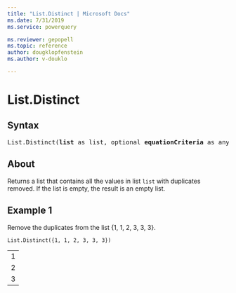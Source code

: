 ```yaml
---
title: "List.Distinct | Microsoft Docs"
ms.date: 7/31/2019
ms.service: powerquery

ms.reviewer: gepopell
ms.topic: reference
author: dougklopfenstein
ms.author: v-douklo

---
```

# List.Distinct

## Syntax

<pre>
List.Distinct(<b>list</b> as list, optional <b>equationCriteria</b> as any) as list
</pre>
  
## About  
Returns a list that contains all the values in list `list` with duplicates removed. If the list is empty, the result is an empty list.

## Example 1
Remove the duplicates from the list {1, 1, 2, 3, 3, 3}.

```powerquery-m
List.Distinct({1, 1, 2, 3, 3, 3})
```

<table> <tr><td>1</td></tr> <tr><td>2</td></tr> <tr><td>3</td></tr> </table>

